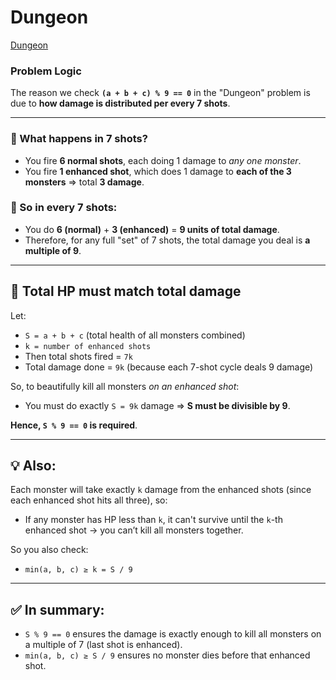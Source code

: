 # Dungeon
[Dungeon](https://codeforces.com/problemset/problem/1463/A)

### Problem Logic
The reason we check **`(a + b + c) % 9 == 0`** in the "Dungeon" problem is due to **how damage is distributed per every 7 shots**.

---
### 🎯 What happens in 7 shots?
- You fire **6 normal shots**, each doing 1 damage to *any one monster*.
- You fire **1 enhanced shot**, which does 1 damage to **each of the 3 monsters** ⇒ total **3 damage**.

### 🧮 So in every 7 shots:
- You do **6 (normal)** + **3 (enhanced)** = **9 units of total damage**.
- Therefore, for any full "set" of 7 shots, the total damage you deal is **a multiple of 9**.

---

## 🧠 Total HP must match total damage
Let:
- `S = a + b + c` (total health of all monsters combined)
- `k = number of enhanced shots`
- Then total shots fired = `7k`
- Total damage done = `9k` (because each 7-shot cycle deals 9 damage)

So, to beautifully kill all monsters *on an enhanced shot*:
- You must do exactly `S = 9k` damage ⇒ **S must be divisible by 9**.

**Hence, `S % 9 == 0` is required**.

---

## 💡 Also:
Each monster will take exactly `k` damage from the enhanced shots (since each enhanced shot hits all three), so:
- If any monster has HP less than `k`, it can't survive until the `k`-th enhanced shot → you can’t kill all monsters together.

So you also check:
- `min(a, b, c) ≥ k = S / 9`

---

## ✅ In summary:
- `S % 9 == 0` ensures the damage is exactly enough to kill all monsters on a multiple of 7 (last shot is enhanced).
- `min(a, b, c) ≥ S / 9` ensures no monster dies before that enhanced shot.